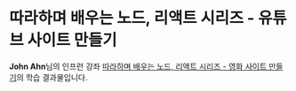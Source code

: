 # 따라하며 배우는 노드, 리액트 시리즈 - 유튜브 사이트 만들기

**John Ahn**님의 인프런 강좌 [
따라하며 배우는 노드, 리액트 시리즈 - 영화 사이트 만들기](https://www.inflearn.com/course/%EB%94%B0%EB%9D%BC%ED%95%98%EB%A9%B0-%EB%B0%B0%EC%9A%B0%EB%8A%94-%EB%85%B8%EB%93%9C-%EB%A6%AC%EC%95%A1%ED%8A%B8-%EC%98%81%ED%99%94%EC%82%AC%EC%9D%B4%ED%8A%B8-%EB%A7%8C%EB%93%A4%EA%B8%B0/dashboard)의 학습 결과물입니다.
